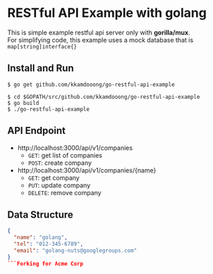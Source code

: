 # RESTful API Example with golang
This is simple example restful api server only with **gorilla/mux**.  
For simplifying code, this example uses a mock database that is `map[string]interface{}`

## Install and Run
```shell
$ go get github.com/kkamdooong/go-restful-api-example

$ cd $GOPATH/src/github.com/kkamdooong/go-restful-api-example
$ go build
$ ./go-restful-api-example
```

## API Endpoint
- http://localhost:3000/api/v1/companies
    - `GET`: get list of companies
    - `POST`: create company
- http://localhost:3000/api/v1/companies/{name}
    - `GET`: get company
    - `PUT`: update company
    - `DELETE`: remove company

## Data Structure
```json
{
  "name": "golang",
  "tel": "012-345-6789",
  "email": "golang-nuts@googlegroups.com"
}
```Forking for Acme Corp
